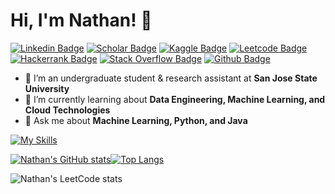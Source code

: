 # Hi, I'm Nathan! 👋

[![Linkedin Badge](https://img.shields.io/badge/LinkedIn-blue?style=flat&logo=linkedin&labelColor=blue)](https://www.linkedin.com/in/nathan-yee/)
[![Scholar Badge](https://img.shields.io/badge/-Google%20Scholar-informational?style=flat&logo=Google&logoColor=white)](https://scholar.google.com/citations?user=KIdpIqkAAAAJ&hl=en)
[![Kaggle Badge](https://img.shields.io/badge/Kaggle-20BEFF?style=flat&logo=Kaggle&logoColor=white)](https://www.kaggle.com/nathancyee)
[![Leetcode Badge](https://img.shields.io/badge/-LeetCode-FFA116?style=flat&logo=LeetCode&logoColor=black)](https://leetcode.com/nyee/)
[![Hackerrank Badge](https://img.shields.io/badge/-Hackerrank-2EC866?style=flat&logo=HackerRank&logoColor=white)](https://www.hackerrank.com/nathanyee)
[![Stack Overflow Badge](https://img.shields.io/badge/Stack_Overflow-FE7A16?style=flat&logo=stack-overflow&logoColor=white)](https://stackoverflow.com/users/7147272/nathan-y)
[![Github Badge](https://img.shields.io/github/followers/NathanCYee?style=social)](https://github.com/NathanCYee)
- 🔭 I’m an undergraduate student & research assistant at **San Jose State University**
- 🌱 I’m currently learning about **Data Engineering, Machine Learning, and Cloud Technologies**
- 💬 Ask me about **Machine Learning, Python, and Java**

[![My Skills](https://skillicons.dev/icons?i=python,java,pytorch,tensorflow,flask,postgres,mysql,sqlite,aws,docker,github,jenkins,maven,idea,linux)](https://skillicons.dev)

[![Nathan's GitHub stats](https://github-readme-stats.vercel.app/api?username=NathanCYee)](https://github.com/anuraghazra/github-readme-stats)[![Top Langs](https://github-readme-stats.vercel.app/api/top-langs/?username=NathanCYee&langs_count=3)](https://github.com/anuraghazra/github-readme-stats)

![Nathan's LeetCode stats](https://leetcode-stats-six.vercel.app/api?username=nyee)
